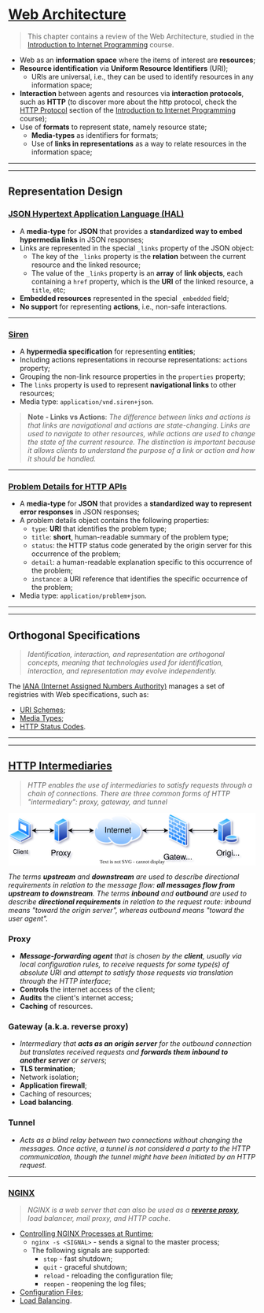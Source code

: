 # [Web Architecture](https://www.w3.org/TR/webarch/)

> This chapter contains a review of the Web Architecture, studied in the [Introduction to Internet Programming](../../3rd-semester/ipw/) course.

* Web as an **information space** where the items of interest are **resources**;
* **Resource identification** via **Uniform Resource Identifiers** (URI);
  * URIs are universal, i.e., they can be used to identify resources in any information space;
* **Interaction** between agents and resources via **interaction protocols**, such as **HTTP** (to discover more about the http protocol, check the [HTTP Protocol](../../3rd-semester/ipw/1-http.md) section of the [Introduction to Internet Programming](../../3rd-semester/ipw/) course);
* Use of **formats** to represent state, namely resource state;
  * **Media-types** as identifiers for formats;
  * Use of **links in representations** as a way to relate resources in the information space;

---
---

## Representation Design

### [JSON Hypertext Application Language (HAL)](https://datatracker.ietf.org/doc/html/draft-kelly-json-hal)

* A **media-type** for **JSON** that provides a **standardized way to embed hypermedia links** in JSON responses;
* Links are represented in the special `_links` property of the JSON object:
  * The key of the `_links` property is the **relation** between the current resource and the linked resource;
  * The value of the `_links` property is an **array** of **link objects**, each containing a `href` property, which is the **URI** of the linked resource, a `title`, etc;
* **Embedded resources** represented in the special `_embedded` field;
* **No support** for representing **actions**, i.e., non-safe interactions.

---

### [Siren](https://github.com/kevinswiber/siren)

* A **hypermedia specification** for representing **entities**;
* Including actions representations in recourse representations: `actions` property;
* Grouping the non-link resource properties in the `properties` property;
* The `links` property is used to represent **navigational links** to other resources;
* Media type: `application/vnd.siren+json`.

> **Note - Links vs Actions**: _The difference between links and actions is that links are navigational and actions are state-changing. Links are used to navigate to other resources, while actions are used to change the state of the current resource. The distinction is important because it allows clients to understand the purpose of a link or action and how it should be handled._

---

### [Problem Details for HTTP APIs](https://www.rfc-editor.org/rfc/rfc7807)

* A **media-type** for **JSON** that provides a **standardized way to represent error responses** in JSON responses;
* A problem details object contains the following properties:
  * `type`: **URI** that identifies the problem type;
  * `title`: **short**, human-readable summary of the problem type;
  * `status`: the HTTP status code generated by the origin server for this occurrence of the problem;
  * `detail`: a human-readable explanation specific to this occurrence of the problem;
  * `instance`: a URI reference that identifies the specific occurrence of the problem;
* Media type: `application/problem+json`.

---
---

## Orthogonal Specifications

> _Identification, interaction, and representation are orthogonal concepts, meaning that technologies used for identification, interaction, and representation may evolve independently._

The [IANA (Internet Assigned Numbers Authority)](https://www.iana.org/) manages a set of registries with Web specifications, such as:

* [URI Schemes](https://www.iana.org/assignments/uri-schemes/uri-schemes.xhtml);
* [Media Types](https://www.iana.org/assignments/media-types/media-types.xhtml);
* [HTTP Status Codes](https://www.iana.org/assignments/http-status-codes/http-status-codes.xhtml).

---
---

## [HTTP Intermediaries](https://www.rfc-editor.org/rfc/rfc9110#name-intermediaries)

> _HTTP enables the use of intermediaries to satisfy requests through a chain of connections. There are three common forms of HTTP "intermediary": proxy, gateway, and tunnel_

<p align="center">
    <img src="./docs/daw-diagrams-HTTPIntermediaries.svg" alt="HTTPIntermediaries" align="center"/>
</p>

_The terms **upstream** and **downstream** are used to describe directional requirements in relation to the message flow: **all messages flow from upstream to downstream**. The terms **inbound** and **outbound** are used to describe **directional requirements** in relation to the request route: inbound means "toward the origin server", whereas outbound means "toward the user agent"._

### Proxy

* _**Message-forwarding agent** that is chosen by the **client**, usually via local configuration rules, to receive requests for some type(s) of absolute URI and attempt to satisfy those requests via translation through the HTTP interface_;
* **Controls** the internet access of the client;
* **Audits** the client's internet access;
* **Caching** of resources.

### Gateway (a.k.a. **reverse  proxy**)

* _Intermediary that **acts as an origin server** for the outbound connection but translates received requests and **forwards them inbound to another server** or servers_;
* **TLS termination**;
* Network isolation;
* **Application firewall**;
* Caching of resources;
* **Load balancing**.

### Tunnel

* _Acts as a blind relay between two connections without changing the messages. Once active, a tunnel is not considered a party to the HTTP communication, though the tunnel might have been initiated by an HTTP request._

---

### [NGINX](https://www.nginx.com/)

> _NGINX is a web server that can also be used as a [**reverse proxy**](https://docs.nginx.com/nginx/admin-guide/web-server/reverse-proxy/), load balancer, mail proxy, and HTTP cache._

* [Controlling NGINX Processes at Runtime](https://docs.nginx.com/nginx/admin-guide/basic-functionality/runtime-control/);
  * `nginx -s <SIGNAL>` - sends a signal to the master process;
  * The following signals are supported:
    * `stop` - fast shutdown;
    * `quit` - graceful shutdown;
    * `reload` - reloading the configuration file;
    * `reopen` - reopening the log files;
* [Configuration Files](https://docs.nginx.com/nginx/admin-guide/basic-functionality/managing-configuration-files/);
* [Load Balancing](https://docs.nginx.com/nginx/admin-guide/load-balancer/http-load-balancer/).